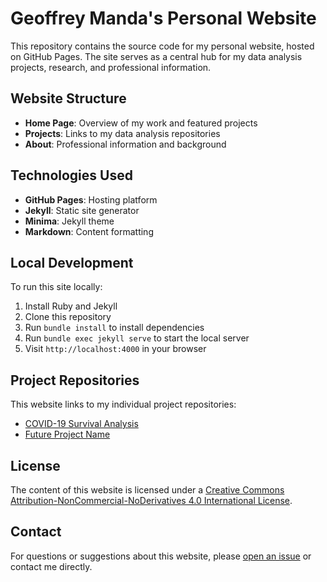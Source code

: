 # Geoffrey Manda's Personal Website

This repository contains the source code for my personal website, hosted on GitHub Pages. The site serves as a central hub for my data analysis projects, research, and professional information.

## Website Structure

- **Home Page**: Overview of my work and featured projects
- **Projects**: Links to my data analysis repositories
- **About**: Professional information and background

## Technologies Used

- **GitHub Pages**: Hosting platform
- **Jekyll**: Static site generator
- **Minima**: Jekyll theme
- **Markdown**: Content formatting

## Local Development

To run this site locally:

1. Install Ruby and Jekyll
2. Clone this repository
3. Run `bundle install` to install dependencies
4. Run `bundle exec jekyll serve` to start the local server
5. Visit `http://localhost:4000` in your browser

## Project Repositories

This website links to my individual project repositories:

- [COVID-19 Survival Analysis](https://github.com/GeoffreyManda/covid-survival-analysis)
- [Future Project Name](https://github.com/GeoffreyManda/future-project)

## License

The content of this website is licensed under a [Creative Commons Attribution-NonCommercial-NoDerivatives 4.0 International License](https://creativecommons.org/licenses/by-nc-nd/4.0/).

## Contact

For questions or suggestions about this website, please [open an issue](https://github.com/GeoffreyManda/geoffreymanda.github.io/issues) or contact me directly.
